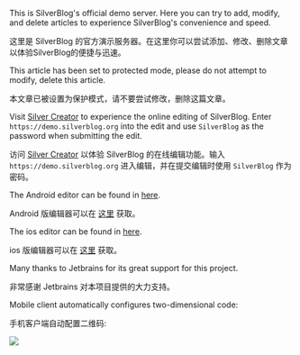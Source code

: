 This is SilverBlog's official demo server. Here you can try to add, modify, and delete articles to experience SilverBlog's convenience and speed.

这里是 SilverBlog 的官方演示服务器。在这里你可以尝试添加、修改、删除文章以体验SilverBlog的便捷与迅速。

This article has been set to protected mode, please do not attempt to modify, delete this article.

本文章已被设置为保护模式，请不要尝试修改，删除这篇文章。

Visit [Silver Creator](https://c.silverblog.org/) to experience the online editing of SilverBlog. Enter `https://demo.silverblog.org` into the edit and use `SilverBlog` as the password when submitting the edit.

访问 [Silver Creator](https://c.silverblog.org/) 以体验 SilverBlog 的在线编辑功能。输入 `https://demo.silverblog.org` 进入编辑，并在提交编辑时使用 `SilverBlog` 作为密码。

The Android editor can be found in [here](https://play.google.com/store/apps/details?id=com.reallct.qwe7002.SilverBlog_client).

Android 版编辑器可以在 [这里](https://play.google.com/store/apps/details?id=com.reallct.qwe7002.SilverBlog_client) 获取。

The ios editor can be found in [here](https://github.com/SilverBlogTeam/silverblog_ios).

ios 版编辑器可以在 [这里](https://github.com/SilverBlogTeam/silverblog_ios) 获取。

Many thanks to Jetbrains for its great support for this project.

非常感谢 Jetbrains 对本项目提供的大力支持。

Mobile client automatically configures two-dimensional code:

手机客户端自动配置二维码:

![](https://i.loli.net/2018/02/26/5a930c403202d.png)